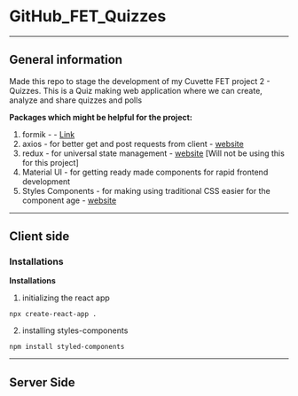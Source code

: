 # GitHub_FET_Quizzes
---

## General information
Made this repo to stage the development of my Cuvette FET project 2 - Quizzes. This is a Quiz making web application where we can create, analyze and share quizzes and polls  

**Packages which might be helpful for the project:**
1. formik -  - [Link]('https://formik.org/')
2. axios - for better get and post requests from client - [website]('https://axios-http.com/docs/intro')
3. redux - for universal state management - [website]('https://redux.js.org/') [Will not be using this for this project]
4. Material UI - for getting ready made components for rapid frontend development 
5. Styles Components - for making using traditional CSS easier for the component age - [website](https://styled-components.com/docs) 

---

## Client side

### Installations 

**Installations** 
1. initializing the react app
```
npx create-react-app .
```
2. installing styles-components 
```
npm install styled-components
```

---

## Server Side 

